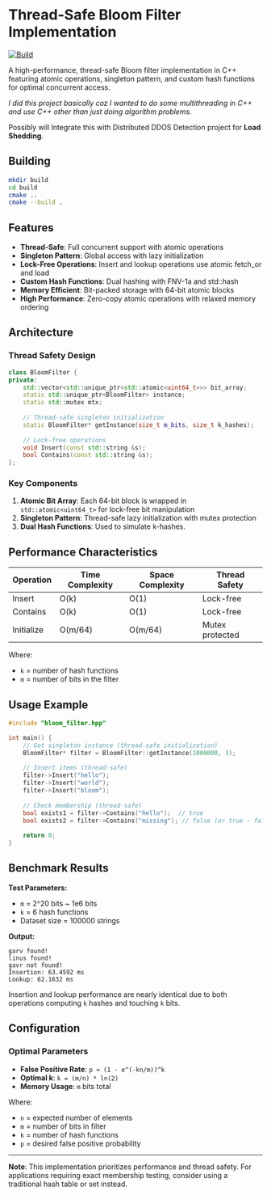 
# Thread-Safe Bloom Filter Implementation

[![Build](https://github.com/cruelkratos/multithreaded-bloom-filters/actions/workflows/cmake-single-platform.yml/badge.svg)](https://github.com/cruelkratos/multithreaded-bloom-filters/actions/workflows/cmake-single-platform.yml)

A high-performance, thread-safe Bloom filter implementation in C++ featuring atomic operations, singleton pattern, and custom hash functions for optimal concurrent access. 

*I did this project basically coz I wanted to do some multithreading in C++ and use C++ other than just doing algorithm problems.*

Possibly will Integrate this with Distributed DDOS Detection project for **Load Shedding**.

## Building

```bash
mkdir build
cd build
cmake ..
cmake --build .
```

## Features

- **Thread-Safe**: Full concurrent support with atomic operations
- **Singleton Pattern**: Global access with lazy initialization
- **Lock-Free Operations**: Insert and lookup operations use atomic fetch_or and load
- **Custom Hash Functions**: Dual hashing with FNV-1a and std::hash
- **Memory Efficient**: Bit-packed storage with 64-bit atomic blocks
- **High Performance**: Zero-copy atomic operations with relaxed memory ordering

## Architecture

### Thread Safety Design

```cpp
class BloomFilter {
private:
    std::vector<std::unique_ptr<std::atomic<uint64_t>>> bit_array;
    static std::unique_ptr<BloomFilter> instance;
    static std::mutex mtx;
    
    // Thread-safe singleton initialization
    static BloomFilter* getInstance(size_t m_bits, size_t k_hashes);
    
    // Lock-free operations
    void Insert(const std::string &s);
    bool Contains(const std::string &s);
};
````

### Key Components

1. **Atomic Bit Array**: Each 64-bit block is wrapped in `std::atomic<uint64_t>` for lock-free bit manipulation
2. **Singleton Pattern**: Thread-safe lazy initialization with mutex protection
3. **Dual Hash Functions**: Used to simulate k-hashes.



## Performance Characteristics

| Operation  | Time Complexity | Space Complexity | Thread Safety     |
| ---------- | --------------- | ---------------- | ----------------- |
| Insert     | O(k)            | O(1)             | Lock-free       |
| Contains   | O(k)            | O(1)             |  Lock-free       |
| Initialize | O(m/64)         | O(m/64)          |  Mutex protected |

Where:

* `k` = number of hash functions
* `m` = number of bits in the filter

## Usage Example

```cpp
#include "bloom_filter.hpp"

int main() {
    // Get singleton instance (thread-safe initialization)
    BloomFilter* filter = BloomFilter::getInstance(1000000, 3);
    
    // Insert items (thread-safe)
    filter->Insert("hello");
    filter->Insert("world");
    filter->Insert("bloom");
    
    // Check membership (thread-safe)
    bool exists1 = filter->Contains("hello");  // true
    bool exists2 = filter->Contains("missing"); // false (or true - false positive)
    
    return 0;
}
```

## Benchmark Results

**Test Parameters:**

* `m` = 2^20 bits ~ 1e6 bits
* `k` = 6 hash functions
* Dataset size = 100000 strings

**Output:**

```
garv found!
linus found!
gavr not found!
Insertion: 63.4592 ms
Lookup: 62.1632 ms
```

Insertion and lookup performance are nearly identical due to both operations computing `k` hashes and touching `k` bits.


## Configuration

### Optimal Parameters

* **False Positive Rate**: `p ≈ (1 - e^(-kn/m))^k`
* **Optimal k**: `k = (m/n) * ln(2)`
* **Memory Usage**: `m` bits total

Where:

* `n` = expected number of elements
* `m` = number of bits in filter
* `k` = number of hash functions
* `p` = desired false positive probability


---

**Note**: This implementation prioritizes performance and thread safety. For applications requiring exact membership testing, consider using a traditional hash table or set instead.





